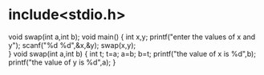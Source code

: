 # include<stdio.h>  
void swap(int a,int b);
void main() 
{ 
int x,y; 
printf("enter the values of x and y"); 
scanf("%d %d",&x,&y); 
swap(x,y);  
}
void swap(int a,int b) 
{ 
int t; 
t=a; 
a=b; 
b=t; 
printf("the value of x is %d",b); 
printf("the value of y is %d",a); 
}

  
  
  
  
  
  
  
  
  
  
  
  
  
